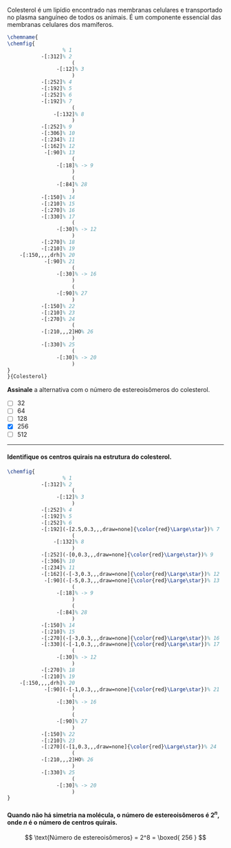 
Colesterol é um lipídio encontrado nas membranas celulares e transportado no plasma sanguíneo de todos os animais. É um componente essencial das membranas celulares dos mamíferos.

```latex
\chemname{
\chemfig{
                  % 1
           -[:312]% 2
                     (
                -[:12]% 3
                     )
           -[:252]% 4
           -[:192]% 5
           -[:252]% 6
           -[:192]% 7
                     (
               -[:132]% 8
                     )
           -[:252]% 9
           -[:306]% 10
           -[:234]% 11
           -[:162]% 12
            -[:90]% 13
                     (
                -[:18]% -> 9
                     )
                     (
                -[:84]% 28
                     )
           -[:150]% 14
           -[:210]% 15
           -[:270]% 16
           -[:330]% 17
                     (
                -[:30]% -> 12
                     )
           -[:270]% 18
           -[:210]% 19
    -[:150,,,,drh]% 20
            -[:90]% 21
                     (
                -[:30]% -> 16
                     )
                     (
                -[:90]% 27
                     )
           -[:150]% 22
           -[:210]% 23
           -[:270]% 24
                     (
           -[:210,,,2]HO% 26
                     )
           -[:330]% 25
                     (
                -[:30]% -> 20
                     )
}
}{Colesterol}
```

**Assinale** a alternativa com o número de estereoisômeros do colesterol.

- [ ] 32
- [ ] 64
- [ ] 128
- [x] 256
- [ ] 512

---

#### Identifique os centros quirais na estrutura do colesterol.

```latex
\chemfig{
                  % 1
           -[:312]% 2
                     (
                -[:12]% 3
                     )
           -[:252]% 4
           -[:192]% 5
           -[:252]% 6
           -[:192](-[2.5,0.3,,,draw=none]{\color{red}\Large\star})% 7
                     (
               -[:132]% 8
                     )
           -[:252](-[0,0.3,,,draw=none]{\color{red}\Large\star})% 9
           -[:306]% 10
           -[:234]% 11
           -[:162](-[-3,0.3,,,draw=none]{\color{red}\Large\star})% 12
            -[:90](-[-5,0.3,,,draw=none]{\color{red}\Large\star})% 13
                     (
                -[:18]% -> 9
                     )
                     (
                -[:84]% 28
                     )
           -[:150]% 14
           -[:210]% 15
           -[:270](-[-3,0.3,,,draw=none]{\color{red}\Large\star})% 16
           -[:330](-[-1,0.3,,,draw=none]{\color{red}\Large\star})% 17
                     (
                -[:30]% -> 12
                     )
           -[:270]% 18
           -[:210]% 19
    -[:150,,,,drh]% 20
            -[:90](-[-1,0.3,,,draw=none]{\color{red}\Large\star})% 21
                     (
                -[:30]% -> 16
                     )
                     (
                -[:90]% 27
                     )
           -[:150]% 22
           -[:210]% 23
           -[:270](-[1,0.3,,,draw=none]{\color{red}\Large\star})% 24
                     (
           -[:210,,,2]HO% 26
                     )
           -[:330]% 25
                     (
                -[:30]% -> 20
                     )
}
```

#### Quando não há simetria na molécula, o número de estereoisômeros é $2^n$, onde $n$ é o número de centros quirais.

$$
     \text{Número de estereoisômeros} = 2^8 = \boxed{ 256 }
$$


